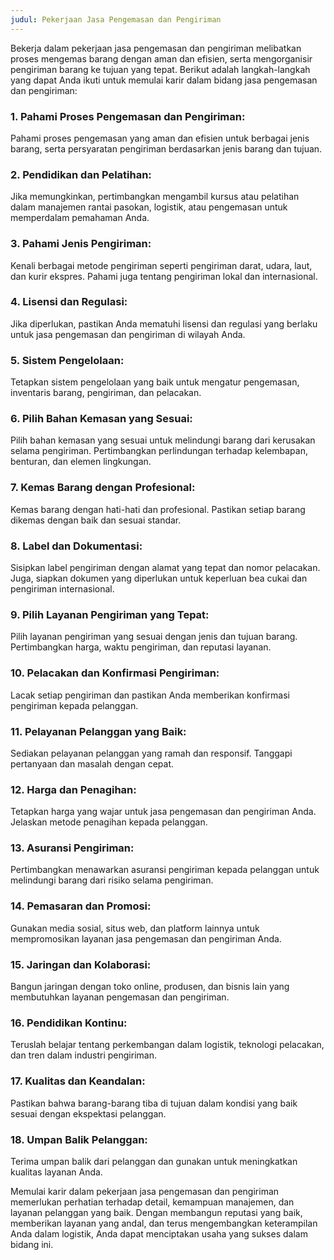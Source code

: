 ```yaml
---
judul: Pekerjaan Jasa Pengemasan dan Pengiriman
---
```


Bekerja dalam pekerjaan jasa pengemasan dan pengiriman melibatkan proses mengemas barang dengan aman dan efisien, serta mengorganisir pengiriman barang ke tujuan yang tepat. Berikut adalah langkah-langkah yang dapat Anda ikuti untuk memulai karir dalam bidang jasa pengemasan dan pengiriman:

### 1. **Pahami Proses Pengemasan dan Pengiriman:**

Pahami proses pengemasan yang aman dan efisien untuk berbagai jenis barang, serta persyaratan pengiriman berdasarkan jenis barang dan tujuan.

### 2. **Pendidikan dan Pelatihan:**

Jika memungkinkan, pertimbangkan mengambil kursus atau pelatihan dalam manajemen rantai pasokan, logistik, atau pengemasan untuk memperdalam pemahaman Anda.

### 3. **Pahami Jenis Pengiriman:**

Kenali berbagai metode pengiriman seperti pengiriman darat, udara, laut, dan kurir ekspres. Pahami juga tentang pengiriman lokal dan internasional.

### 4. **Lisensi dan Regulasi:**

Jika diperlukan, pastikan Anda mematuhi lisensi dan regulasi yang berlaku untuk jasa pengemasan dan pengiriman di wilayah Anda.

### 5. **Sistem Pengelolaan:**

Tetapkan sistem pengelolaan yang baik untuk mengatur pengemasan, inventaris barang, pengiriman, dan pelacakan.

### 6. **Pilih Bahan Kemasan yang Sesuai:**

Pilih bahan kemasan yang sesuai untuk melindungi barang dari kerusakan selama pengiriman. Pertimbangkan perlindungan terhadap kelembapan, benturan, dan elemen lingkungan.

### 7. **Kemas Barang dengan Profesional:**

Kemas barang dengan hati-hati dan profesional. Pastikan setiap barang dikemas dengan baik dan sesuai standar.

### 8. **Label dan Dokumentasi:**

Sisipkan label pengiriman dengan alamat yang tepat dan nomor pelacakan. Juga, siapkan dokumen yang diperlukan untuk keperluan bea cukai dan pengiriman internasional.

### 9. **Pilih Layanan Pengiriman yang Tepat:**

Pilih layanan pengiriman yang sesuai dengan jenis dan tujuan barang. Pertimbangkan harga, waktu pengiriman, dan reputasi layanan.

### 10. **Pelacakan dan Konfirmasi Pengiriman:**

Lacak setiap pengiriman dan pastikan Anda memberikan konfirmasi pengiriman kepada pelanggan.

### 11. **Pelayanan Pelanggan yang Baik:**

Sediakan pelayanan pelanggan yang ramah dan responsif. Tanggapi pertanyaan dan masalah dengan cepat.

### 12. **Harga dan Penagihan:**

Tetapkan harga yang wajar untuk jasa pengemasan dan pengiriman Anda. Jelaskan metode penagihan kepada pelanggan.

### 13. **Asuransi Pengiriman:**

Pertimbangkan menawarkan asuransi pengiriman kepada pelanggan untuk melindungi barang dari risiko selama pengiriman.

### 14. **Pemasaran dan Promosi:**

Gunakan media sosial, situs web, dan platform lainnya untuk mempromosikan layanan jasa pengemasan dan pengiriman Anda.

### 15. **Jaringan dan Kolaborasi:**

Bangun jaringan dengan toko online, produsen, dan bisnis lain yang membutuhkan layanan pengemasan dan pengiriman.

### 16. **Pendidikan Kontinu:**

Teruslah belajar tentang perkembangan dalam logistik, teknologi pelacakan, dan tren dalam industri pengiriman.

### 17. **Kualitas dan Keandalan:**

Pastikan bahwa barang-barang tiba di tujuan dalam kondisi yang baik sesuai dengan ekspektasi pelanggan.

### 18. **Umpan Balik Pelanggan:**

Terima umpan balik dari pelanggan dan gunakan untuk meningkatkan kualitas layanan Anda.

Memulai karir dalam pekerjaan jasa pengemasan dan pengiriman memerlukan perhatian terhadap detail, kemampuan manajemen, dan layanan pelanggan yang baik. Dengan membangun reputasi yang baik, memberikan layanan yang andal, dan terus mengembangkan keterampilan Anda dalam logistik, Anda dapat menciptakan usaha yang sukses dalam bidang ini.
